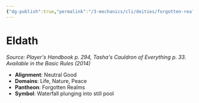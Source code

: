 ```yaml
---
{"dg-publish":true,"permalink":"/3-mechanics/cli/deities/forgotten-realms-eldath/","tags":["ttrpg-cli/compendium/src/5e/phb","ttrpg-cli/deity/forgotten-realms","ttrpg-cli/domain/life","ttrpg-cli/domain/nature","ttrpg-cli/domain/peace"],"created":"2025-02-26T14:43:57.401-05:00","updated":"2025-02-26T17:46:08.341-05:00"}
---
```


# Eldath
*Source: Player's Handbook p. 294, Tasha's Cauldron of Everything p. 33. Available in the Basic Rules (2014)* 

- **Alignment**: Neutral Good
- **Domains**: Life, Nature, Peace
- **Pantheon**: Forgotten Realms
- **Symbol**: Waterfall plunging into still pool